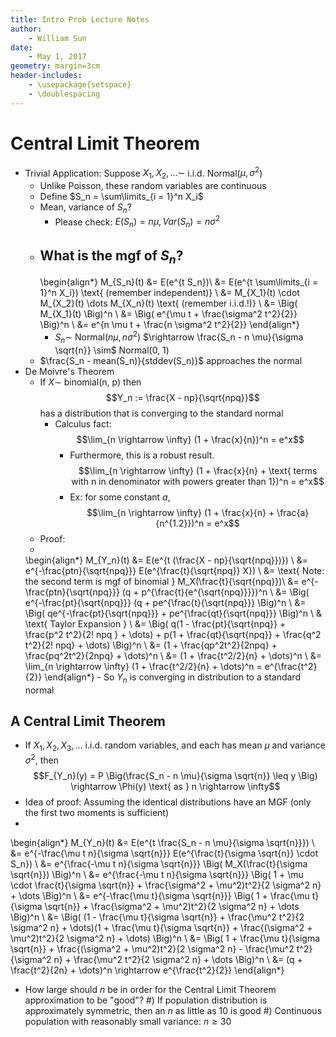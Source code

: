 ```yaml
---
title: Intro Prob Lecture Notes
author:
    - William Sun
date:
    - May 1, 2017
geometry: margin=3cm
header-includes:
    - \usepackage{setspace}
    - \doublespacing
---
```

# Central Limit Theorem
- Trivial Application: Suppose $X_1, X_2, \dots \sim$ i.i.d. Normal($\mu, \sigma^2$)
	- Unlike Poisson, these random variables are continuous
	- Define $S_n = \sum\limits_{i = 1}^n X_i$
	- Mean, variance of $S_n$?
		- Please check: $E(S_n) = n \mu, Var(S_n) = n \sigma^2$
	- What is the mgf of $S_n$?
		- 
		\begin{align*}
			M_{S_n}(t) &= E(e^{t S_n})\\
			&= E(e^{t \sum\limits_{i = 1}^n X_i}) \text{ (remember independent)} \\
			&= M_{X_1}(t) \cdot M_{X_2}(t) \dots M_{X_n}(t) \text{ (remember i.i.d.!)} \\
			&= \Big( M_{X_1}(t) \Big)^n \\
			&= \Big( e^{\mu t + \frac{\sigma^2 t^2}{2}} \Big)^n \\
			&= e^{n \mu t + \frac{n \sigma^2 t^2}{2}}
		\end{align*}
		- $S_n \sim$ Normal($n \mu, n \sigma^2$) $\rightarrow \frac{S_n - n \mu}{\sigma \sqrt{n}} \sim$ Normal(0, 1)
	- $\frac{S_n - mean(S_n)}{stddev(S_n)}$ approaches the normal
- De Moivre's Theorem
	- If $X \sim$ binomial(n, p) then $$Y_n := \frac{X - np}{\sqrt{npq}}$$ has a distribution that is converging to the standard normal
		- Calculus fact: $$\lim_{n \rightarrow \infty} (1 + \frac{x}{n})^n = e^x$$
			- Furthermore, this is a robust result. $$\lim_{n \rightarrow \infty} (1 + \frac{x}{n} + \text{ terms with n in denominator with powers greater than 1})^n = e^x$$
			- Ex: for some constant $a$, $$\lim_{n \rightarrow \infty} (1 + \frac{x}{n} + \frac{a}{n^{1.2}})^n = e^x$$
	- Proof:
	-
	\begin{align*}
		M_{Y_n}(t) &= E(e^{t (\frac{X - np}{\sqrt{npq}})}) \\
		&= e^{-\frac{ptn}{\sqrt{npq}}} E(e^{\frac{t}{\sqrt{npq}} X}) \\
		&= \text{ Note: the second term is mgf of binomial } M_X(\frac{t}{\sqrt{npq}})\\
		&= e^{-\frac{ptn}{\sqrt{npq}}} (q + p^{\frac{t}{e^{\sqrt{npq}}}})^n \\
		&= \Big( e^{-\frac{pt}{\sqrt{npq}}} (q + pe^{\frac{t}{\sqrt{npq}}} \Big)^n \\
		&= \Big( qe^{-\frac{pt}{\sqrt{npq}}} + pe^{\frac{qt}{\sqrt{npq}}} \Big)^n \\
		& \text{ Taylor Expansion } \\
		&= \Big( q(1 - \frac{pt}{\sqrt{npq}} + \frac{p^2 t^2}{2! npq } + \dots) + p(1 + \frac{qt}{\sqrt{npq}} + \frac{q^2 t^2}{2! npq} + \dots)  \Big)^n \\
		&= (1 + \frac{qp^2t^2}{2npq} + \frac{pq^2t^2}{2npq} + \dots)^n \\
		&= (1 + \frac{t^2/2}{n} + \dots)^n \\
		&= \lim_{n \rightarrow \infty} (1 + \frac{t^2/2}{n} + \dots)^n = e^{\frac{t^2}{2}}
	\end{align*}
		- So $Y_n$ is converging in distribution to a standard normal

## A Central Limit Theorem
- If $X_1, X_2, X_3, \dots$ i.i.d. random variables, and each has mean $\mu$ and variance $\sigma^2$, then $$F_{Y_n}(y) = P \Big(\frac{S_n - n \mu}{\sigma \sqrt{n}} \leq y \Big) \rightarrow \Phi(y) \text{ as } n \rightarrow \infty$$
- Idea of proof: Assuming the identical distributions have an MGF (only the first two moments is sufficient)
-
\begin{align*}
	M_{Y_n}(t) &= E(e^{t \frac{S_n - n \mu}{\sigma \sqrt{n}}}) \\
	&= e^{-\frac{\mu t n}{\sigma \sqrt{n}}} E(e^{\frac{t}{\sigma \sqrt{n}} \cdot S_n}) \\
	&= e^{\frac{-\mu t n}{\sigma \sqrt{n}}} \Big( M_X(\frac{t}{\sigma \sqrt{n}}) \Big)^n \\
	&= e^{\frac{-\mu t n}{\sigma \sqrt{n}}} \Big( 1 + \mu \cdot \frac{t}{\sigma \sqrt{n}} + \frac{\sigma^2 + \mu^2)t^2}{2 \sigma^2 n} + \dots \Big)^n \\
	&= e^{-\frac{\mu t}{\sigma \sqrt{n}}} \Big( 1 + \frac{\mu t}{\sigma \sqrt{n}} + \frac{\sigma^2 + \mu^2)t^2}{2 \sigma^2 n} + \dots \Big)^n \\
	&= \Big( (1 - \frac{\mu t}{\sigma \sqrt{n}} + \frac{\mu^2 t^2}{2 \sigma^2 n} + \dots)(1 + \frac{\mu t}{\sigma \sqrt{n}} + \frac{(\sigma^2 + \mu^2)t^2}{2 \sigma^2 n} + \dots) \Big)^n \\
	&= \Big( 1 + \frac{\mu t}{\sigma \sqrt{n}} + \frac{(\sigma^2 + \mu^2)t^2}{2 \sigma^2 n} - \frac{\mu^2 t^2}{\sigma^2 n} + \frac{\mu^2 t^2}{2 \sigma^2 n} + \dots \Big)^n \\
	&= (q + \frac{t^2}{2n} + \dots)^n \rightarrow e^{\frac{t^2}{2}}
\end{align*}
- How large should $n$ be in order for the Central Limit Theorem approximation to be "good"?
	#) If population distribution is approximately symmetric, then an $n$ as little as 10 is good
	#) Continuous population with reasonably small variance: $n \geq 30$